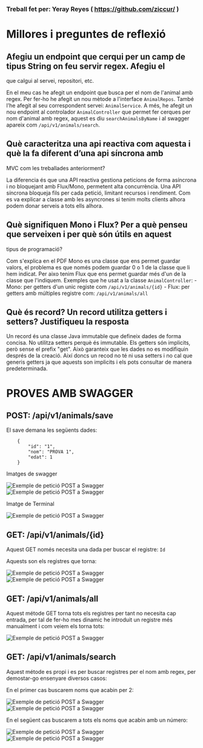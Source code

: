 ### Treball fet per: Yeray Reyes ( https://github.com/ziccur/ )

# Millores i preguntes de reflexió

## Afegiu un endpoint que cerqui per un camp de tipus String on feu servir regex. Afegiu el
que calgui al servei, repositori, etc.

En el meu cas he afegit un endpoint que busca per el nom de l'animal amb regex. Per fer-ho he afegit un nou mètode a l'interface `AnimalRepos`. També l'he afegit al seu correspondent servei: `AnimalService`. A més, he afegit un nou endpoint al controlador `AnimalController` que permet fer cerques per nom d'animal amb regex, aquest es diu `searchAnimalsByName` i al swagger apareix com `/api/v1/animals/search`.

## Què caracteritza una api reactiva com aquesta i què la fa diferent d’una api síncrona amb
MVC com les treballades anteriorment?

La diferencia és que una API reactiva gestiona peticions de forma asíncrona i no bloquejant amb Flux/Mono, permetent alta concurrència. Una API síncrona bloqueja fils per cada petició, limitant recursos i rendiment. Com es va explicar a classe amb les asyncrones si tenim molts clients alhora podem donar serveis a tots ells alhora.

## Què signifiquen Mono i Flux? Per a què penseu que serveixen i per què són útils en aquest
tipus de programació?

Com s'explica en el PDF Mono es una classe que ens permet guardar valors, el problema es que només podem guardar 0 o 1 de la classe que li hem indicat. Per aixo tenim Flux que ens permet guardar més d'un de la classe que l'indiquem. Exemples que he usat a la classe `AnimalController`: 
    -   Mono: per getters d'un unic registe com `/api/v1/animals/{id}`
    -   Flux: per getters amb múltiples registre com: `/api/v1/animals/all`

## Què és record? Un record utilitza getters i setters? Justifiqueu la resposta

Un record és una classe Java immutable que defineix dades de forma concisa. No utilitza setters perquè és immutable. Els getters són implicits, però sense el prefix "get". Això garanteix que les dades no es modifiquin després de la creació. Així doncs un recod no té ni usa setters i no cal que generis getters ja que aquests son implicits i els pots consultar de manera predeterminada.

# PROVES AMB SWAGGER

## POST: /api/v1/animals/save

El save demana les següents dades: 
```
    {
        "id": "1",
        "nom": "PROVA 1",
        "edat": 1
    }
```

Imatges de swagger

![Exemple de petició POST a Swagger](./media/POST1.png)
![Exemple de petició POST a Swagger](./media/POST2.png)

Imatge de Terminal

![Exemple de petició POST a Swagger](./media/POST3.png)

## GET: /api/v1/animals/{id}

Aquest GET només necesita una dada per buscar el registre: `Id`

Aquests son els registres que torna: 

![Exemple de petició POST a Swagger](./media/GET1.png)
![Exemple de petició POST a Swagger](./media/GET2.png)

## GET: /api/v1/animals/all

Aquest métode GET torna tots els registres per tant no necesita cap entrada, per tal de fer-ho mes dinamic he introduit un registre més manualment i com veiem els torna tots:

![Exemple de petició POST a Swagger](./media/GET3.png)

## GET: /api/v1/animals/search

Aquest métode es propi i es per buscar registres per el nom amb regex, per demostar-go ensenyare diversos casos:

En el primer cas buscarem noms que acabin per 2:

![Exemple de petició POST a Swagger](./media/GET4.png)
![Exemple de petició POST a Swagger](./media/GET5.png)

En el següent cas buscarem a tots els noms que acabin amb un número:

![Exemple de petició POST a Swagger](./media/GET6.png)
![Exemple de petició POST a Swagger](./media/GET7.png)


